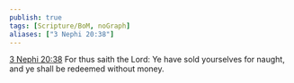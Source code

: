 ```yaml
---
publish: true
tags: [Scripture/BoM, noGraph]
aliases: ["3 Nephi 20:38"]
---
```

[3 Nephi 20:38](https://churchofjesuschrist.org/study/scriptures/bofm/3-ne/20?lang=eng&id=p38#p38) For thus saith the Lord: Ye have sold yourselves for naught, and ye shall be redeemed without money.
